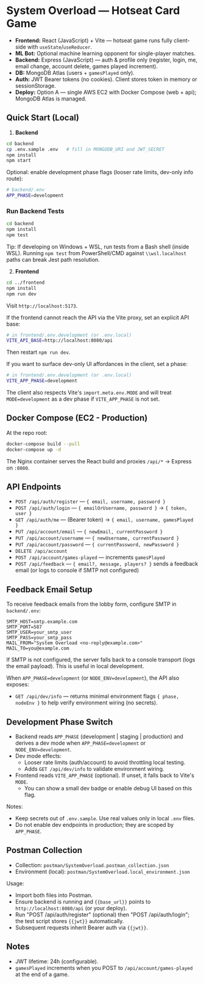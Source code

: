 # System Overload — Hotseat Card Game

- **Frontend:** React (JavaScript) + Vite — hotseat game runs fully client-side with `useState`/`useReducer`.
- **ML Bot:** Optional machine learning opponent for single-player matches.
- **Backend:** Express (JavaScript) — auth & profile only (register, login, me, email change, account delete, games played increment).
- **DB:** MongoDB Atlas (users + `gamesPlayed` only).
- **Auth:** JWT Bearer tokens (no cookies). Client stores token in memory or sessionStorage.
- **Deploy:** Option A — single AWS EC2 with Docker Compose (web + api); MongoDB Atlas is managed.

## Quick Start (Local)

1. **Backend**

```bash
cd backend
cp .env.sample .env   # fill in MONGODB_URI and JWT_SECRET
npm install
npm start
```

Optional: enable development phase flags (looser rate limits, dev-only info route):

```bash
# backend/.env
APP_PHASE=development
```

### Run Backend Tests

```bash
cd backend
npm install
npm test
```

Tip: If developing on Windows + WSL, run tests from a Bash shell (inside WSL). Running `npm test` from PowerShell/CMD against `\\wsl.localhost` paths can break Jest path resolution.

2. **Frontend**

```bash
cd ../frontend
npm install
npm run dev
```

Visit `http://localhost:5173`.

If the frontend cannot reach the API via the Vite proxy, set an explicit API base:

```bash
# in frontend/.env.development (or .env.local)
VITE_API_BASE=http://localhost:8080/api
```

Then restart `npm run dev`.

If you want to surface dev-only UI affordances in the client, set a phase:

```bash
# in frontend/.env.development (or .env.local)
VITE_APP_PHASE=development
```

The client also respects Vite's `import.meta.env.MODE` and will treat `MODE=development` as a dev phase if `VITE_APP_PHASE` is not set.

## Docker Compose (EC2 - Production)

At the repo root:

```bash
docker-compose build --pull
docker-compose up -d
```

The Nginx container serves the React build and proxies `/api/*` → Express on `:8080`.

## API Endpoints

- `POST /api/auth/register` — `{ email, username, password }`
- `POST /api/auth/login` — `{ emailOrUsername, password }` → `{ token, user }`
- `GET /api/auth/me` — (Bearer token) → `{ email, username, gamesPlayed }`
- `PUT /api/account/email` — `{ newEmail, currentPassword }`
- `PUT /api/account/username` — `{ newUsername, currentPassword }`
- `PUT /api/account/password` — `{ currentPassword, newPassword }`
- `DELETE /api/account`
- `POST /api/account/games-played` — increments `gamesPlayed`
- `POST /api/feedback` — `{ email?, message, players? }` sends a feedback email (or logs to console if SMTP not configured)

## Feedback Email Setup

To receive feedback emails from the lobby form, configure SMTP in `backend/.env`:

```
SMTP_HOST=smtp.example.com
SMTP_PORT=587
SMTP_USER=your_smtp_user
SMTP_PASS=your_smtp_pass
MAIL_FROM="System Overload <no-reply@example.com>"
MAIL_TO=you@example.com
```

If SMTP is not configured, the server falls back to a console transport (logs the email payload). This is useful in local development.

When `APP_PHASE=development` (or `NODE_ENV=development`), the API also exposes:

- `GET /api/dev/info` — returns minimal environment flags `{ phase, nodeEnv }` to help verify environment wiring (no secrets).

## Development Phase Switch

- Backend reads `APP_PHASE` (development | staging | production) and derives a dev mode when `APP_PHASE=development` or `NODE_ENV=development`.
- Dev mode effects:
  - Looser rate limits (auth/account) to avoid throttling local testing.
  - Adds `GET /api/dev/info` to validate environment wiring.
- Frontend reads `VITE_APP_PHASE` (optional). If unset, it falls back to Vite's `MODE`.
  - You can show a small dev badge or enable debug UI based on this flag.

Notes:

- Keep secrets out of `.env.sample`. Use real values only in local `.env` files.
- Do not enable dev endpoints in production; they are scoped by `APP_PHASE`.

## Postman Collection

- Collection: `postman/SystemOverload.postman_collection.json`
- Environment (local): `postman/SystemOverload.local_environment.json`

Usage:

- Import both files into Postman.
- Ensure backend is running and `{{base_url}}` points to `http://localhost:8080/api` (or your deploy).
- Run "POST /api/auth/register" (optional) then "POST /api/auth/login"; the test script stores `{{jwt}}` automatically.
- Subsequent requests inherit Bearer auth via `{{jwt}}`.

## Notes

- JWT lifetime: 24h (configurable).
- `gamesPlayed` increments when you POST to `/api/account/games-played` at the end of a game.
